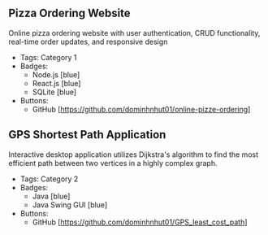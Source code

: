 ## Pizza Ordering Website
Online pizza ordering website with user authentication, CRUD functionality, real-time order updates, and responsive design
- Tags: Category 1
- Badges:
  - Node.js [blue]
  - React.js [blue]
  - SQLite [blue]
- Buttons:
  - GitHub [https://github.com/dominhnhut01/online-pizze-ordering]

## GPS Shortest Path Application
Interactive desktop application utilizes Dijkstra's algorithm to find the most efficient path between two vertices in a highly complex graph.
- Tags: Category 2
- Badges:
  - Java [blue]
  - Java Swing GUI [blue]
- Buttons:
  - GitHub [https://github.com/dominhnhut01/GPS_least_cost_path]